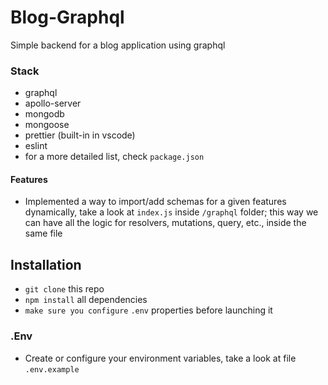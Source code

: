 # Blog-Graphql

Simple backend for a blog application using graphql

### Stack

- graphql
- apollo-server
- mongodb
- mongoose
- prettier (built-in in vscode)
- eslint
- for a more detailed list, check `package.json`

#### Features

- Implemented a way to import/add schemas for a given features dynamically, take a look at `index.js` inside `/graphql` folder; this way we can have all the logic for resolvers, mutations, query, etc., inside the same file

## Installation

- `git clone` this repo
- `npm install` all dependencies
- `make sure you configure` `.env` properties before launching it

### .Env

- Create or configure your environment variables, take a look at file `.env.example`
